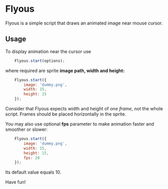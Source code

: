 # Flyous
Flyous is a simple script that draws an animated image near mouse cursor.

## Usage
To display animation near the cursor use
```javascript
	Flyous.start(options);
```
where required are sprite **image path, width and height:**
```javascript
	Flyous.start({
		image: 'dummy.png',
		width: 15,
		height: 15
	});
```

Consider that Flyous expects width and height of *one frame*, not the whole script.
Frames should be placed horizontally in the sprite.

You may also use optional **fps** parameter to make animation faster and smoother or slower:
```javascript
	Flyous.start({
		image: 'dummy.png',
		width: 15,
		height: 15,
		fps: 20
	});
```

Its default value equals 10.

Have fun!